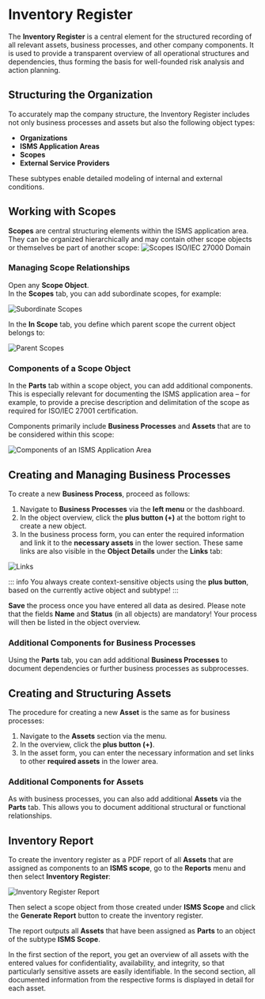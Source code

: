 <!-- © 2025 The Project Contributors - see AUTHORS.txt -->
# Inventory Register

The **Inventory Register** is a central element for the structured recording of all relevant assets, business processes, and other company components. It is used to provide a transparent overview of all operational structures and dependencies, thus forming the basis for well-founded risk analysis and action planning.

## Structuring the Organization

To accurately map the company structure, the Inventory Register includes not only business processes and assets but also the following object types:

- **Organizations**  
- **ISMS Application Areas**  
- **Scopes**  
- **External Service Providers**  

These subtypes enable detailed modeling of internal and external conditions.

## Working with Scopes

**Scopes** are central structuring elements within the ISMS application area. They can be organized hierarchically and may contain other scope objects or themselves be part of another scope:
![Scopes ISO/IEC 27000 Domain]( /assets/en/domain-iso/verinice-39-scopes.de.png)

### Managing Scope Relationships

Open any **Scope Object**.  
In the **Scopes** tab, you can add subordinate scopes, for example:

![Subordinate Scopes]( /assets/en/domain-iso/verinice-39-scopes-parts.de.png)

In the **In Scope** tab, you define which parent scope the current object belongs to:

![Parent Scopes]( /assets/en/domain-iso/verinice-39-superordinate-scopes.de.png)

### Components of a Scope Object

In the **Parts** tab within a scope object, you can add additional components. This is especially relevant for documenting the ISMS application area – for example, to provide a precise description and delimitation of the scope as required for ISO/IEC 27001 certification.

Components primarily include **Business Processes** and **Assets** that are to be considered within this scope:

![Components of an ISMS Application Area]( /assets/en/domain-iso/verinice-39-components-of-ISMS-application.de.png)

## Creating and Managing Business Processes

To create a new **Business Process**, proceed as follows:

1. Navigate to **Business Processes** via the **left menu** or the dashboard.
2. In the object overview, click the **plus button (+)** at the bottom right to create a new object.
3. In the business process form, you can enter the required information and link it to the **necessary assets** in the lower section. These same links are also visible in the **Object Details** under the **Links** tab:

![Links]( /assets/en/domain-iso/verinice-39-links-between-process-and-asset.de.png)

::: info You always create context-sensitive objects using the **plus button**, based on the currently active object and subtype!
:::

**Save** the process once you have entered all data as desired. Please note that the fields **Name** and **Status** (in all objects) are mandatory! Your process will then be listed in the object overview.

### Additional Components for Business Processes

Using the **Parts** tab, you can add additional **Business Processes** to document dependencies or further business processes as subprocesses.

## Creating and Structuring Assets

The procedure for creating a new **Asset** is the same as for business processes:

1. Navigate to the **Assets** section via the menu.
2. In the overview, click the **plus button (+)**.
3. In the asset form, you can enter the necessary information and set links to other **required assets** in the lower area.

### Additional Components for Assets

As with business processes, you can also add additional **Assets** via the **Parts** tab. This allows you to document additional structural or functional relationships.

## Inventory Report

To create the inventory register as a PDF report of all **Assets** that are assigned as components to an **ISMS scope**, go to the **Reports** menu and then select **Inventory Register**:

![Inventory Register Report]( /assets/en/domain-iso/verinice-39-inventory-of-assets.de.png)

Then select a scope object from those created under **ISMS Scope** and click the **Generate Report** button to create the inventory register.

The report outputs all **Assets** that have been assigned as **Parts** to an object of the subtype **ISMS Scope**.

In the first section of the report, you get an overview of all assets with the entered values for confidentiality, availability, and integrity, so that particularly sensitive assets are easily identifiable. In the second section, all documented information from the respective forms is displayed in detail for each asset.
